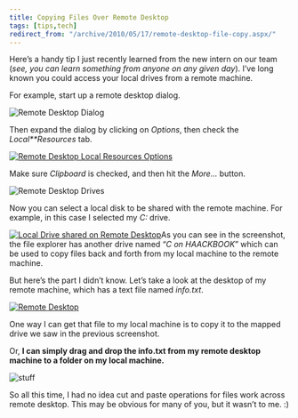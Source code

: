 ```yaml
---
title: Copying Files Over Remote Desktop
tags: [tips,tech]
redirect_from: "/archive/2010/05/17/remote-desktop-file-copy.aspx/"
---
```


Here’s a handy tip I just recently learned from the new intern on our
team (*see, you can learn something from anyone on any given day*). I’ve
long known you could access your local drives from a remote machine.

For example, start up a remote desktop dialog.

![Remote Desktop Dialog](https://haacked.com/images/haacked_com/WindowsLiveWriter/CopyingFilesOverRemoteDesktop_10331/remote-desktop-dialog_3.png "remote-desktop-dialog")

Then expand the dialog by clicking on *Options*, then check the
*Local**Resources* tab.

[![Remote Desktop Local Resources Options](https://haacked.com/images/haacked_com/WindowsLiveWriter/CopyingFilesOverRemoteDesktop_10331/remote-desktop-options_thumb.png "remote-desktop-options")](https://haacked.com/images/haacked_com/WindowsLiveWriter/CopyingFilesOverRemoteDesktop_10331/remote-desktop-options_2.png)

Make sure *Clipboard* is checked, and then hit the *More…* button.

![Remote Desktop Drives](https://haacked.com/images/haacked_com/WindowsLiveWriter/CopyingFilesOverRemoteDesktop_10331/remote-desktop-drives_3.png "remote-desktop-drives")

Now you can select a local disk to be shared with the remote machine.
For example, in this case I selected my *C:* drive.

[![Local Drive shared on Remote Desktop](https://haacked.com/images/haacked_com/WindowsLiveWriter/CopyingFilesOverRemoteDesktop_10331/local-drive-on-rd_thumb.png "local-drive-on-rd")](https://haacked.com/images/haacked_com/WindowsLiveWriter/CopyingFilesOverRemoteDesktop_10331/local-drive-on-rd_2.png)As
you can see in the screenshot, the file explorer has another drive named
“*C on HAACKBOOK*” which can be used to copy files back and forth from
my local machine to the remote machine.

But here’s the part I didn’t know. Let’s take a look at the desktop of
my remote machine, which has a text file named *info.txt*.

[![Remote Desktop](https://haacked.com/images/haacked_com/WindowsLiveWriter/CopyingFilesOverRemoteDesktop_10331/remote-desktop_thumb_2.png "remote-desktop")](https://haacked.com/images/haacked_com/WindowsLiveWriter/CopyingFilesOverRemoteDesktop_10331/remote-desktop_6.png)

One way I can get that file to my local machine is to copy it to the mapped
drive we saw in the previous screenshot.

Or, **I can simply drag and drop the info.txt from my remote desktop
machine to a folder on my local machine.**

![stuff](https://haacked.com/images/haacked_com/WindowsLiveWriter/CopyingFilesOverRemoteDesktop_10331/stuff_3.png "stuff")

So all this time, I had no idea cut and paste operations for files work
across remote desktop. This may be obvious for many of you, but it
wasn’t to me. :)

